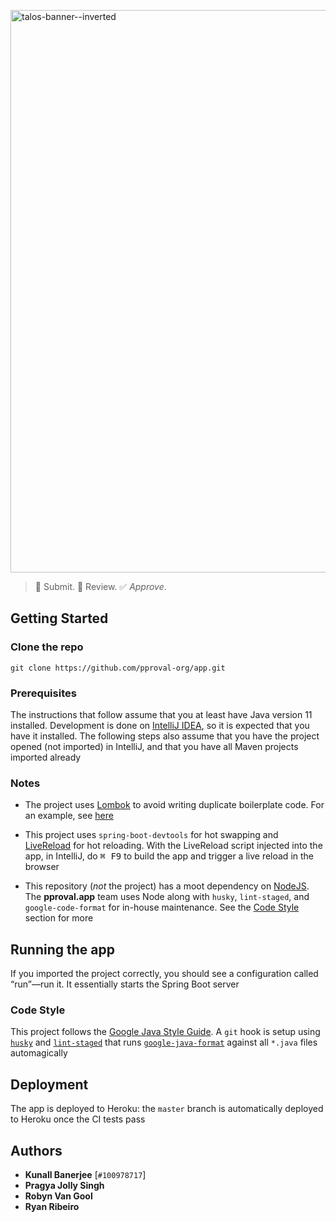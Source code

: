 <a href="https://github.com/pproval-org/app.git" target="_blank" rel="noopener noreferrer"><img width="900" src=".github/banner@2x.png" alt="talos-banner--inverted" /></a>

> 📑 Submit. 🧐 Review. ✅ _Approve_.

## Getting Started

### Clone the repo

```shell
git clone https://github.com/pproval-org/app.git
```

### Prerequisites

The instructions that follow assume that you at least have Java version 11 installed. Development is done on [IntelliJ IDEA](https://www.jetbrains.com/idea/), so it is expected that you have it installed. The following steps also assume that you have the project opened (not imported) in IntelliJ, and that you have all Maven projects imported already

### Notes

* The project uses [Lombok](https://projectlombok.org/) to avoid writing duplicate boilerplate code. For an example, see [here](https://projectlombok.org/features/GetterSetter)

* This project uses `spring-boot-devtools` for hot swapping and [LiveReload](http://livereload.com/) for hot reloading. With the LiveReload script injected into the app, in IntelliJ, do <kbd>⌘ F9</kbd> to build the app and trigger a live reload in the browser

* This repository (_not_ the project) has a moot dependency on [NodeJS](https://nodejs.org/en/). The __pproval.app__ team uses Node along with `husky`, `lint-staged`, and `google-code-format` for in-house maintenance. See the [Code Style](#code-style) section for more

## Running the app

If you imported the project correctly, you should see a configuration called “run”—run it. It essentially starts the Spring Boot server

### Code Style

This project follows the [Google Java Style Guide](https://google.github.io/styleguide/javaguide.html). A `git` hook is setup using [`husky`](https://github.com/typicode/husky) and [`lint-staged`](https://github.com/okonet/lint-staged) that runs [`google-java-format`](https://github.com/google/google-java-format) against all `*.java` files automagically

## Deployment

The app is deployed to Heroku: the `master` branch is automatically deployed to Heroku once the CI tests pass

## Authors

* **Kunall Banerjee** [`#100978717`]
* **Pragya Jolly Singh**
* **Robyn Van Gool**
* **Ryan Ribeiro**


